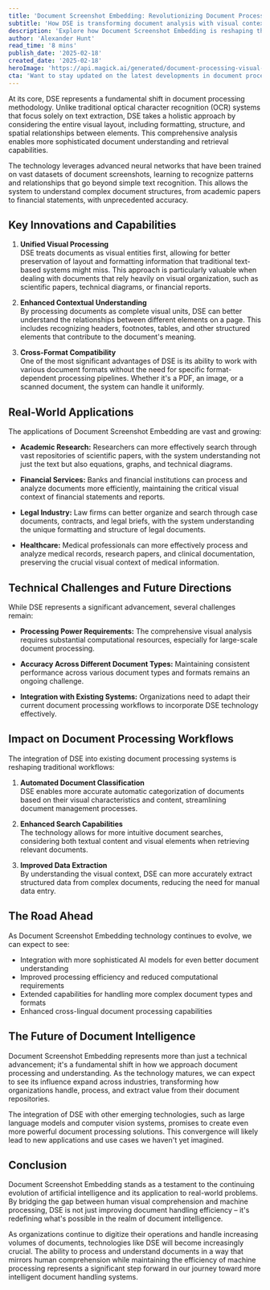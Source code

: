 ```yaml
---
title: 'Document Screenshot Embedding: Revolutionizing Document Processing Through Visual AI'
subtitle: 'How DSE is transforming document analysis with visual context understanding'
description: 'Explore how Document Screenshot Embedding is reshaping the way we process documents by integrating advanced visual context understanding, enhancing document analysis capabilities across multiple sectors including academia, finance, and healthcare.'
author: 'Alexander Hunt'
read_time: '8 mins'
publish_date: '2025-02-18'
created_date: '2025-02-18'
heroImage: 'https://api.magick.ai/generated/document-processing-visual-ai.jpg'
cta: 'Want to stay updated on the latest developments in document processing technology? Follow us on LinkedIn for expert insights and industry updates on Document Screenshot Embedding and other breakthrough innovations.'
---
```


At its core, DSE represents a fundamental shift in document processing methodology. Unlike traditional optical character recognition (OCR) systems that focus solely on text extraction, DSE takes a holistic approach by considering the entire visual layout, including formatting, structure, and spatial relationships between elements. This comprehensive analysis enables more sophisticated document understanding and retrieval capabilities.

The technology leverages advanced neural networks that have been trained on vast datasets of document screenshots, learning to recognize patterns and relationships that go beyond simple text recognition. This allows the system to understand complex document structures, from academic papers to financial statements, with unprecedented accuracy.

## Key Innovations and Capabilities

1. **Unified Visual Processing**  
   DSE treats documents as visual entities first, allowing for better preservation of layout and formatting information that traditional text-based systems might miss. This approach is particularly valuable when dealing with documents that rely heavily on visual organization, such as scientific papers, technical diagrams, or financial reports.

2. **Enhanced Contextual Understanding**  
   By processing documents as complete visual units, DSE can better understand the relationships between different elements on a page. This includes recognizing headers, footnotes, tables, and other structured elements that contribute to the document's meaning.

3. **Cross-Format Compatibility**  
   One of the most significant advantages of DSE is its ability to work with various document formats without the need for specific format-dependent processing pipelines. Whether it's a PDF, an image, or a scanned document, the system can handle it uniformly.

## Real-World Applications

The applications of Document Screenshot Embedding are vast and growing:

- **Academic Research:** Researchers can more effectively search through vast repositories of scientific papers, with the system understanding not just the text but also equations, graphs, and technical diagrams.

- **Financial Services:** Banks and financial institutions can process and analyze documents more efficiently, maintaining the critical visual context of financial statements and reports.

- **Legal Industry:** Law firms can better organize and search through case documents, contracts, and legal briefs, with the system understanding the unique formatting and structure of legal documents.

- **Healthcare:** Medical professionals can more effectively process and analyze medical records, research papers, and clinical documentation, preserving the crucial visual context of medical information.

## Technical Challenges and Future Directions

While DSE represents a significant advancement, several challenges remain:

- **Processing Power Requirements:** The comprehensive visual analysis requires substantial computational resources, especially for large-scale document processing.

- **Accuracy Across Different Document Types:** Maintaining consistent performance across various document types and formats remains an ongoing challenge.

- **Integration with Existing Systems:** Organizations need to adapt their current document processing workflows to incorporate DSE technology effectively.

## Impact on Document Processing Workflows

The integration of DSE into existing document processing systems is reshaping traditional workflows:

1. **Automated Document Classification**  
   DSE enables more accurate automatic categorization of documents based on their visual characteristics and content, streamlining document management processes.

2. **Enhanced Search Capabilities**  
   The technology allows for more intuitive document searches, considering both textual content and visual elements when retrieving relevant documents.

3. **Improved Data Extraction**  
   By understanding the visual context, DSE can more accurately extract structured data from complex documents, reducing the need for manual data entry.

## The Road Ahead

As Document Screenshot Embedding technology continues to evolve, we can expect to see:

- Integration with more sophisticated AI models for even better document understanding
- Improved processing efficiency and reduced computational requirements
- Extended capabilities for handling more complex document types and formats
- Enhanced cross-lingual document processing capabilities

## The Future of Document Intelligence

Document Screenshot Embedding represents more than just a technical advancement; it's a fundamental shift in how we approach document processing and understanding. As the technology matures, we can expect to see its influence expand across industries, transforming how organizations handle, process, and extract value from their document repositories.

The integration of DSE with other emerging technologies, such as large language models and computer vision systems, promises to create even more powerful document processing solutions. This convergence will likely lead to new applications and use cases we haven't yet imagined.

## Conclusion

Document Screenshot Embedding stands as a testament to the continuing evolution of artificial intelligence and its application to real-world problems. By bridging the gap between human visual comprehension and machine processing, DSE is not just improving document handling efficiency – it's redefining what's possible in the realm of document intelligence.

As organizations continue to digitize their operations and handle increasing volumes of documents, technologies like DSE will become increasingly crucial. The ability to process and understand documents in a way that mirrors human comprehension while maintaining the efficiency of machine processing represents a significant step forward in our journey toward more intelligent document handling systems.